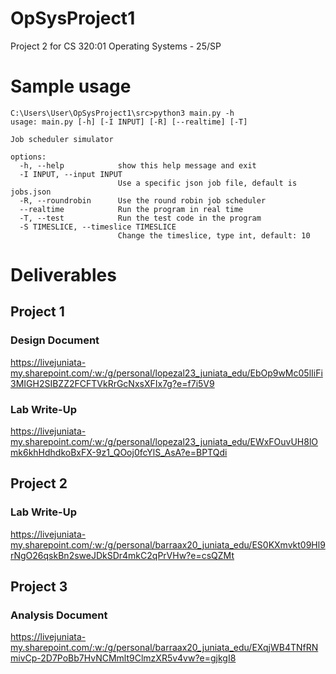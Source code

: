 # OpSysProject1
Project 2 for CS 320:01 Operating Systems - 25/SP

# Sample usage
```
C:\Users\User\OpSysProject1\src>python3 main.py -h
usage: main.py [-h] [-I INPUT] [-R] [--realtime] [-T]

Job scheduler simulator

options:
  -h, --help            show this help message and exit
  -I INPUT, --input INPUT
                        Use a specific json job file, default is jobs.json
  -R, --roundrobin      Use the round robin job scheduler
  --realtime            Run the program in real time
  -T, --test            Run the test code in the program
  -S TIMESLICE, --timeslice TIMESLICE
                        Change the timeslice, type int, default: 10
 ```

# Deliverables

## Project 1

### Design Document
https://livejuniata-my.sharepoint.com/:w:/g/personal/lopezal23_juniata_edu/EbOp9wMc05lIiFi3MIGH2SIBZZ2FCFTVkRrGcNxsXFIx7g?e=f7i5V9

### Lab Write-Up
https://livejuniata-my.sharepoint.com/:w:/g/personal/lopezal23_juniata_edu/EWxFOuvUH8lOmk6khHdhdkoBxFX-9z1_QOoj0fcYlS_AsA?e=BPTQdi

## Project 2

### Lab Write-Up
https://livejuniata-my.sharepoint.com/:w:/g/personal/barraax20_juniata_edu/ES0KXmvkt09Hl9rNgO26qskBn2sweJDkSDr4mkC2qPrVHw?e=csQZMt


## Project 3 

### Analysis Document
https://livejuniata-my.sharepoint.com/:w:/g/personal/barraax20_juniata_edu/EXqjWB4TNfRNmivCp-2D7PoBb7HvNCMmlt9ClmzXR5v4vw?e=gjkgI8